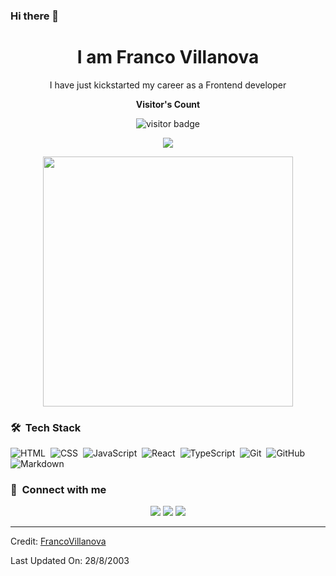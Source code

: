 ### Hi there 👋

<h1 align="center">I am Franco Villanova</h1>

<p align="center" width="150px"> I have just kickstarted my career as a Frontend developer</p>

<p align="center"><b>Visitor's Count</b></p>
<p align="center"><img src="https://profile-counter.glitch.me/%7BFlein890%7D/count.svg" alt="visitor badge"/></p>
<p align="center"><img src="https://github-readme-stats.vercel.app/api/top-langs/?username=Flein890&layout=compact&hide=TSQL&theme=chartreuse-dark"></p>
<p align="center" ><img src="https://github-readme-stats.vercel.app/api?username=Flein890&count_private=true&show_icons=true&&theme=chartreuse-dark&include_all_commits=true" width="400"></p>

### 🛠 &nbsp;Tech Stack

![HTML](https://img.shields.io/badge/-HTML-05122A?style=flat&logo=HTML5)&nbsp;
![CSS](https://img.shields.io/badge/-CSS-05122A?style=flat&logo=CSS3&logoColor=1572B6)&nbsp;
![JavaScript](https://img.shields.io/badge/-JavaScript-05122A?style=flat&logo=javascript)&nbsp;
![React](https://img.shields.io/badge/-React-05122A?style=flat&logo=react)&nbsp;
![TypeScript](https://img.shields.io/badge/-TypeScript-05122A?style=flat&logo=typescript)&nbsp;
![Git](https://img.shields.io/badge/-Git-05122A?style=flat&logo=git)&nbsp;
![GitHub](https://img.shields.io/badge/-GitHub-05122A?style=flat&logo=github)&nbsp;
![Markdown](https://img.shields.io/badge/-Markdown-05122A?style=flat&logo=markdown)&nbsp;

### :link: &nbsp;Connect with me

<p align="center">
<a href="https://www.linkedin.com/in/franco-villanova-07708a288"><img src="https://img.shields.io/badge/-Franco%20Villanova-0077B5?style=for-the-badge&logo=Linkedin&logoColor=white"/></a>
<a href="mailto:franco.s.villanova570@hotmail.com"><img src="https://img.shields.io/badge/-franco.s.villanova570@outlook.com-D14836?style=for-the-badge&logo=Gmail&logoColor=white"/></a>
<a href="https://instagram.com/francock777"><img src="https://img.shields.io/badge/-francock777-E4405F?style=for-the-badge&logo=Instagram&logoColor=white"/></a>
</p>

---

Credit: [FrancoVillanova](https://github.com/Flein890)

Last Updated On: 28/8/2003
